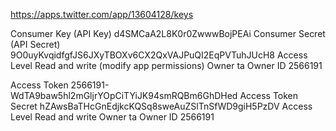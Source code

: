 

https://apps.twitter.com/app/13604128/keys

Consumer Key (API Key)	d4SMCaA2L8K0r0ZwwwBojPEAi
Consumer Secret (API Secret)	9O0uyKvqidfgfJS6JXyTBOXv6CX2QxVAJPuQI2EqPVTuhJUcH8
Access Level	Read and write (modify app permissions)
Owner	ta
Owner ID	2566191


Access Token	2566191-WdTA9baw5hl2mGljrYOpCiTYiJK94smRQBm6GhDHed
Access Token Secret	hZAwsBaTHcGnEdjkcKQSq8sweAuZSlTnSfWD9giH5PzDV
Access Level	Read and write
Owner	ta
Owner ID	2566191

